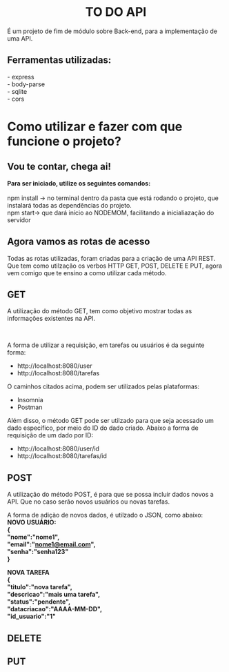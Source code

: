 <h1 align="center"><b>TO DO API</b></h1>

<p>É um projeto de fim de módulo sobre Back-end, para a implementação de uma API.</p>

<h2>Ferramentas utilizadas:</h2>
<p>- express<br>
- body-parse<br>
- sqlite<br>
- cors</p>

<h1>Como utilizar e fazer com que funcione o projeto?</h1>
<h2>Vou te contar, chega ai! </h2>

<p><b>Para ser iniciado, utilize os seguintes comandos: </b><br>
<br>npm install -> no terminal dentro da pasta que está rodando o projeto, que instalará todas as dependências do projeto.
<br>npm start-> que dará início ao NODEMOM, facilitando a inicialiazação do servidor</p>

<h2>Agora vamos as rotas de acesso</h2>

<p>Todas as rotas utilizadas, foram criadas para a criação de uma API REST. Que tem como utilzação os verbos HTTP GET, POST, DELETE E PUT, agora vem comigo que te ensino a como utilizar cada método.</p>

<h2>GET</h2>
<p>A utilização do método GET, tem como objetivo mostrar todas as informações existentes na API.</p><br>
<p> A forma de utilizar a requisição, em tarefas ou usuários é da seguinte forma:<br>
  
  - http://localhost:8080/user <br>
  - http://localhost:8080/tarefas <br>
 
O caminhos citados acima, podem ser utilizados pelas plataformas:<br>
  - Insomnia 
  - Postman

Além disso, o método GET pode ser utilzado para que seja acessado um dado específico, por meio do ID do dado criado. 
Abaixo a forma de requisição de um dado por ID:
- http://localhost:8080/user/id <br>
- http://localhost:8080/tarefas/id <br>
</p>

<h2>POST</h2>
<p>A utilização do método POST, é para que se possa incluir dados novos a API. Que no caso serão novos usuários ou novas tarefas.

A forma de adiçào de novos dados, é utilzado o JSON, como abaixo:<br>
<b>NOVO USUÁRIO:<b><br>
{<br>
"nome":"nome1",<br>
"email":"nome1@email.com",<br>
"senha":"senha123"<br>
}
  
<b>NOVA TAREFA</b><br>
{<br>
"titulo":"nova tarefa",<br>
"descricao":"mais uma tarefa",<br>
"status":"pendente",<br>
"datacriacao":"AAAA-MM-DD",<br>
"id_usuario":"1"<br>
</p>

<h2>DELETE</h2>

<h2>PUT</h2>

